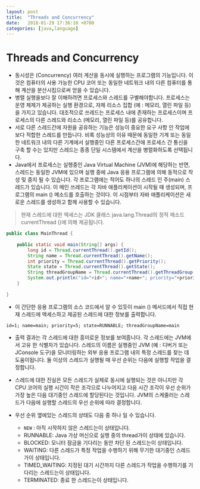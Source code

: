 ```yaml
---
layout: post
title:  "Threads and Concurrency"
date:   2018-01-29 17:36:10 +0700
categories: [java,language]
---
```


# Threads and Concurrency

* 동시성은 (Concurrency) 여러 계산을 동시에 실행하는 프로그램의 기능입니다. 이것은 컴퓨터의 사용 가능한 CPU 코어 또는 동일한 네트워크 내의 다른 컴퓨터를 통해 계산을 분산시킴으로써 얻을 수 있습니다.
* 병렬 실행을보다 잘 이해하려면 프로세스와 스레드를 구별해야합니다. 프로세스는 운영 체제가 제공하는 실행 환경으로, 자체 리소스 집합 (예 : 메모리, 열린 파일 등)을 가지고 있습니다. 대조적으로 쓰레드는 프로세스 내에 존재하는 프로세스이며 프로세스의 다른 스레드와 리소스 (메모리, 열린 파일 등)를 공유합니다.
* 서로 다른 스레드간에 자원을 공유하는 기능은 성능이 중요한 요구 사항 인 작업에 보다 적합한 스레드를 만듭니다. 비록 성능상의 이유 때문에 동일한 기계 또는 동일한 네트워크 내의 다른 기계에서 실행중인 다른 프로세스간에 프로세스 간 통신을 구축 할 수는 있지만 스레드는 종종 단일 시스템에서 계산을 병렬화하도록 선택됩니다.
* Java에서 프로세스는 실행중인 Java Virtual Machine (JVM)에 해당하는 반면, 스레드는 동일한 JVM에 있으며 실행 중에 Java 응용 프로그램에 의해 동적으로 작성 및 중지 될 수 있습니다. 각 프로그램에는 적어도 하나의 스레드 인 주(main) 스레드가 있습니다. 이 메인 쓰레드는 각 자바 애플리케이션이 시작될 때 생성되며, 프로그램의 main () 메소드를 호출하는 것이다. 이 시점부터 자바 애플리케이션은 새로운 스레드를 생성하고 함께 사용할 수 있습니다.


> 현재 스레드에 대한 액세스는 JDK 클래스 java.lang.Thread의 정적 메소드 currentThread ()에 의해 제공됩니다.

```java
public class MainThread {
	
	public static void main(String[] args) {
		long id = Thread.currentThread().getId();
		String name = Thread.currentThread().getName();
		int priority = Thread.currentThread().getPriority();
		State state = Thread.currentThread().getState();
		String threadGroupName = Thread.currentThread().getThreadGroup().getName();
		System.out.println("id="+id+"; name="+name+"; priority="+priority+"; state="+state+"; threadGroupName="+threadGroupName);
    }
    
}
```

* 이 간단한 응용 프로그램의 소스 코드에서 알 수 있듯이 main () 메서드에서 직접 현재 스레드에 액세스하고 제공된 스레드에 대한 정보를 출력합니다.

```
id=1; name=main; priority=5; state=RUNNABLE; threadGroupName=main
```

* 출력 결과는 각 스레드에 대한 흥미로운 정보를 보여줍니다. 각 스레드에는 JVM에서 고유 한 식별자가 있습니다. 스레드의 이름은 실행중인 JVM (예 : 디버거 또는 JConsole 도구)을 모니터링하는 외부 응용 프로그램 내의 특정 스레드를 찾는 데 도움이됩니다. 둘 이상의 스레드가 실행될 때 우선 순위는 다음에 실행할 작업을 결정합니다.

* 스레드에 대한 진실은 모든 스레드가 실제로 동시에 실행되는 것은 아니지만 각 CPU 코어의 실행 시간이 작은 조각으로 나누어지고 다음 시간 조각이 우선 순위가 가장 높은 다음 대기중인 스레드에 할당된다는 것입니다. JVM의 스케줄러는 스레드가 다음에 실행할 스레드의 우선 순위에 따라 결정합니다.

* 우선 순위 옆에있는 스레드의 상태도 다음 중 하나 일 수 있습니다.

  - ``` NEW ``` : 아직 시작하지 않은 스레드는이 상태입니다.
  - RUNNABLE: Java 가상 머신으로 실행 중의 thread가이 상태에 있습니다.
  - BLOCKED: 모니터 잠금을 기다리는 동안 차단 된 스레드는이 상태입니다.
  - WAITING: 다른 스레드가 특정 작업을 수행하기 위해 무기한 대기중인 스레드가이 상태입니다.
  - TIMED_WAITING: 지정된 대기 시간까지 다른 스레드가 작업을 수행하기를 기다리는 스레드는이 상태입니다.
  - TERMINATED: 종료 한 스레드는이 상태입니다.


